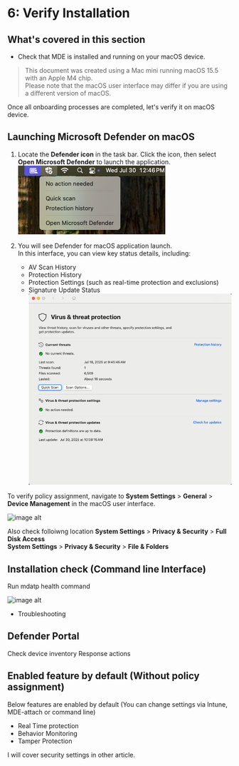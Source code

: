 # 6: Verify Installation

## What's covered in this section
- Check that MDE is installed and running on your macOS device.  

> This document was created using a Mac mini running macOS 15.5 with an Apple M4 chip.  
> Please note that the macOS user interface may differ if you are using a different version of macOS.

Once all onboarding processes are completed, let's verify it on macOS device.

## Launching Microsoft Defender on macOS

1.  Locate the **Defender icon** in the task bar.  Click the icon, then select **Open Microsoft Defender** to launch the application.  
   ![image alt](https://github.com/yujiaoMSFT/Microsoft-Defender-For-Endpoint/blob/31330673aa411c6f4395a21dca8d108142661c37/Images/macOS/MDEMacOS-UI1.png)

2. You will see Defender for macOS application launch.  
   In this interface, you can view key status details, including:  
   -   AV Scan History
   -   Protection History
   -   Protection Settings (such as real-time protection and exclusions)
   -   Signature Update Status  
   ![image alt](https://github.com/yujiaoMSFT/Microsoft-Defender-For-Endpoint/blob/31330673aa411c6f4395a21dca8d108142661c37/Images/macOS/MDEMacOS-UI2.png)

To verify policy assignment, navigate to **System Settings** > **General** > **Device Management** in the macOS user interface.

![image alt](https://github.com/yujiaoMSFT/mde-temp/blob/8d80da4ce91666ebe0a3bde63e4f05dea7917c8a/images/MDE-MacOS-DeviceManagement.png)

Also check folloiwng location
 **System Settings** > **Privacy & Security** > **Full Disk Access**  
 **System Settings** > **Privacy & Security** > **File & Folders**

## Installation check (Command line Interface)

Run mdatp health command
  
![image alt](https://github.com/yujiaoMSFT/mde-temp/blob/e32b2413d3130f2605127b619394dbc5dc4ea833/images/MDE-MacOS-MDATP-Health.png)

- Troubleshooting

## Defender Portal

Check device inventory
Response actions

## Enabled feature by default (Without policy assignment)

Below features are enabled by default (You can change settings via Intune, MDE-attach or command line)
- Real Time protection
- Behavior Monitoring
- Tamper Protection

I will cover security settings in other article.



